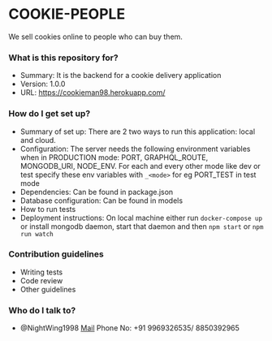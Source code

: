 # COOKIE-PEOPLE

We sell cookies online to people who can buy them.

### What is this repository for? ###

* Summary: It is the backend for a cookie delivery application
* Version: 1.0.0
* URL: https://cookieman98.herokuapp.com/

### How do I get set up? ###

* Summary of set up: There are 2 two ways to run this application: local and cloud.
* Configuration: The server needs the following environment variables when in PRODUCTION mode: PORT, GRAPHQL_ROUTE, MONGODB_URI, NODE_ENV. For each and every other mode like dev or test specify these env variables with `_<mode>` for eg PORT_TEST in test mode
* Dependencies: Can be found in package.json
* Database configuration: Can be found in models
* How to run tests
* Deployment instructions: On local machine either run `docker-compose up` or install mongodb daemon, start that daemon and then `npm start` or `npm run watch`

### Contribution guidelines ###

* Writing tests
* Code review
* Other guidelines

### Who do I talk to? ###

* @NightWing1998 <a href="mailto:dsdruvil8@gmail.com">Mail</a> Phone No: +91 9969326535/ 8850392965